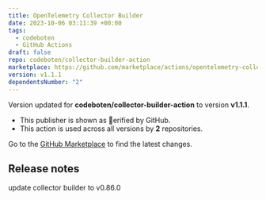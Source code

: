 ```yaml
---
title: OpenTelemetry Collector Builder
date: 2023-10-06 03:11:39 +00:00
tags:
  - codeboten
  - GitHub Actions
draft: false
repo: codeboten/collector-builder-action
marketplace: https://github.com/marketplace/actions/opentelemetry-collector-builder
version: v1.1.1
dependentsNumber: "2"
---
```



Version updated for **codeboten/collector-builder-action** to version **v1.1.1**.
- This publisher is shown as erified by GitHub.
- This action is used across all versions by **2** repositories.

Go to the [GitHub Marketplace](https://github.com/marketplace/actions/opentelemetry-collector-builder) to find the latest changes.

## Release notes

update collector builder to v0.86.0
